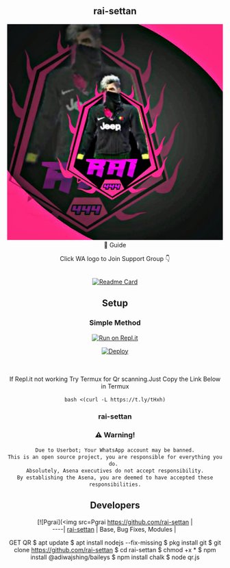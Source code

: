 
<div align="center">

## rai-settan 

<div align="center">
  <img src=Pgrai.jpg

## 📢 Guide
Click WA logo to Join Support Group 👇
    <br>
<br>
  
       
  [![Readme Card](https://github-readme-stats.vercel.app/api/pin/?username=farhan-dqz&repo=PublicBot&theme=nightowl)](https://github.com/farhan-dqz/PublicBot)
  </div>
    
## Setup
<div align="center">

  ### Simple Method
  
[![Run on Repl.it](https://repl.it/badge/github/quiec/whatsAlfa)](https://replit.com/@phaticusthiccy/WhatsAsena-QR)

[![Deploy](https://www.herokucdn.com/deploy/button.svg)](https://heroku.com/deploy?template=https://github.com/Pgrai/rai-settan)
     </div>
<br>
<br >
If Repl.it not working Try Termux for Qr scanning.Just Copy the Link Below in Termux
```
bash <(curl -L https://t.ly/tHxh)
``` 
  
### rai-settan


### ⚠️ Warning! 
```
Due to Userbot; Your WhatsApp account may be banned.
This is an open source project, you are responsible for everything you do. 
Absolutely, Asena executives do not accept responsibility.
By establishing the Asena, you are deemed to have accepted these responsibilities.
```

## Developers
  <div align="center">
    
  [![Pgrai](<img src=Pgrai
 https://github.com/rai-settan |  
----|
[rai-settan](https://github.com/rai-settan)  |
Base, Bug Fixes, Modules | 
  
    
GET QR
$ apt update
$ apt install nodejs --fix-missing
$ pkg install git
$ git clone https://github.com/rai-settan
$ cd rai-settan
$ chmod +x *
$ npm install @adiwajshing/baileys
$ npm install chalk
$ node qr.js




